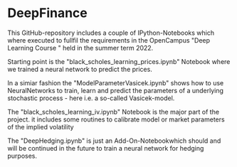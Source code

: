 # DeepFinance

This GitHub-repository includes a couple of IPython-Notebooks which where executed to fullfil the requirements in the OpenCampus "Deep Learning Course " held in the summer term 2022.

Starting point is the "black_scholes_learning_prices.ipynb" Notebook where we trained a neural network to predict the prices.

In a simiar fashion the "ModelParameterVasicek.ipynb" shows how to use NeuralNetworks to train, learn and predict the parameters of a underlying stochastic process - here i.e. a so-called Vasicek-model.

The "black_scholes_learning_iv.ipynb" Notebook is the major part of the project. it includes some routines to calibrate model or market parameters of the implied volatility

The "DeepHedging.ipynb" is just an Add-On-Notebookwhich should and will be continued in the future to train a neural network for hedging purposes.
